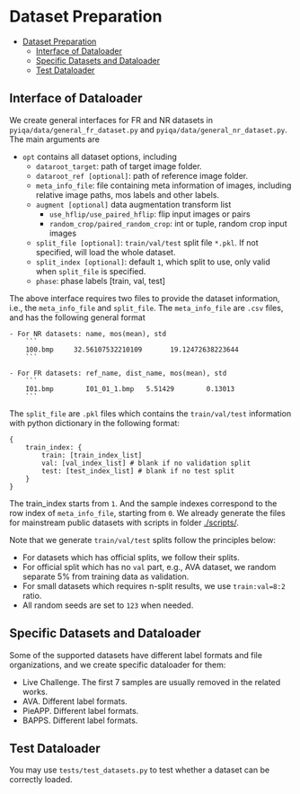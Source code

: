 # Dataset Preparation

- [Dataset Preparation](#dataset-preparation)
  - [Interface of Dataloader](#interface-of-dataloader)
  - [Specific Datasets and Dataloader](#specific-datasets-and-dataloader)
  - [Test Dataloader](#test-dataloader)

## Interface of Dataloader

We create general interfaces for FR and NR datasets in `pyiqa/data/general_fr_dataset.py` and `pyiqa/data/general_nr_dataset.py`. The main arguments are

- `opt` contains all dataset options, including  
    - `dataroot_target`: path of target image folder.   
    - `dataroot_ref [optional]`: path of reference image folder. 
    - `meta_info_file`: file containing meta information of images, including relative image paths, mos labels and other labels.
    - `augment [optional]` data augmentation transform list
        - `use_hflip/use_paired_hflip`: flip input images or pairs 
        - `random_crop/paired_random_crop`: int or tuple, random crop input images 
    - `split_file [optional]`: `train/val/test` split file `*.pkl`. If not specified, will load the whole dataset. 
    - `split_index [optional]`: default `1`, which split to use, only valid when `split_file` is specified.   
    - `phase`: phase labels [train, val, test]

The above interface requires two files to provide the dataset information, i.e., the `meta_info_file` and `split_file`. The `meta_info_file` are `.csv` files, and has the following general format
```
- For NR datasets: name, mos(mean), std
    ```
    100.bmp   	32.56107532210109   	19.12472638223644 
    ```
    
- For FR datasets: ref_name, dist_name, mos(mean), std
    ```
    I01.bmp        I01_01_1.bmp   5.51429        0.13013
    ```
```
The `split_file` are `.pkl` files which contains the `train/val/test` information with python dictionary in the following format:
```
{
    train_index: {
        train: [train_index_list]
        val: [val_index_list] # blank if no validation split
        test: [test_index_list] # blank if no test split
    }
}
```
The train_index starts from `1`. And the sample indexes correspond to the row index of `meta_info_file`, starting from `0`. We already generate the files for mainstream public datasets with scripts in folder [./scripts/](./scripts/). 

Note that we generate `train/val/test` splits follow the principles below:

- For datasets which has official splits, we follow their splits.
- For official split which has no `val` part, e.g., AVA dataset, we random separate 5% from training data as validation. 
- For small datasets which requires n-split results, we use `train:val=8:2`  ratio.
- All random seeds are set to `123` when needed.

## Specific Datasets and Dataloader

Some of the supported datasets have different label formats and file organizations, and we create specific dataloader for them:

- Live Challenge. The first 7 samples are usually removed in the related works.
- AVA. Different label formats. 
- PieAPP. Different label formats. 
- BAPPS. Different label formats.

## Test Dataloader 

You may use `tests/test_datasets.py` to test whether a dataset can be correctly loaded.
